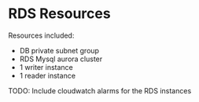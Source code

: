 # RDS Resources

Resources included:
* DB private subnet group
* RDS Mysql aurora cluster
* 1 writer instance
* 1 reader instance



TODO:
Include cloudwatch alarms for the RDS instances
